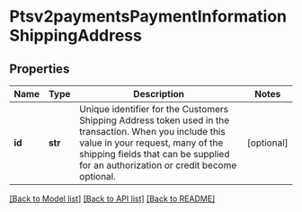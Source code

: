 # Ptsv2paymentsPaymentInformationShippingAddress

## Properties
Name | Type | Description | Notes
------------ | ------------- | ------------- | -------------
**id** | **str** | Unique identifier for the Customers Shipping Address token used in the transaction. When you include this value in your request, many of the shipping fields that can be supplied for an authorization or credit become optional.  | [optional] 

[[Back to Model list]](../README.md#documentation-for-models) [[Back to API list]](../README.md#documentation-for-api-endpoints) [[Back to README]](../README.md)


